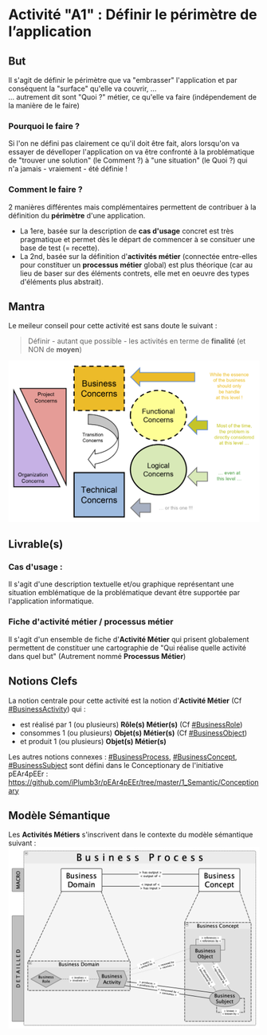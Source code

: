 # Activité "A1" : Définir le périmètre de l’application

## But
Il s'agit de définir le périmètre que va "embrasser" l'application et par conséquent la "surface" qu'elle va couvrir,  ...   
... autrement dit sont "Quoi ?" métier, ce qu'elle va faire (indépendement de la manière de le faire)

### Pourquoi le faire ?
Si l'on ne défini pas clairement ce qu'il doit être fait, alors lorsqu'on va essayer de dévelloper l'application on va être confronté à la problématique de "trouver une solution" (le Comment ?) à "une situation" (le Quoi ?) qui n'a jamais - vraiement - été définie !

### Comment le faire ?
2 manières différentes mais complémentaires permettent de contribuer à la définition du __périmètre__ d'une application.
* La 1ere, basée sur la description de __cas d'usage__ concret est très pragmatique et permet dès le départ de commencer à se consituer une base de test (= recette).
* La 2nd, basée sur la définition d'__activités métier__ (connectée entre-elles pour constituer un __processus métier__ global) est plus théorique (car au lieu de baser sur des éléments contrets, elle met en oeuvre des types d'éléments plus abstrait). 

## Mantra
Le meileur conseil pour cette activité est sans doute le suivant : 
> Définir - autant que possible - les activités en terme de __finalité__ (et NON de __moyen__)

![BizSpecFctSpec](https://github.com/iPlumb3r/BizApp-Spec-Methodo/blob/master/_Images/BusinessSpecifciation_VS_FunctionalSpecification.png)

## Livrable(s)
### Cas d'usage :
Il s'agit d'une description textuelle et/ou graphique représentant une situation emblématique de la problématique devant être supportée par l'application informatique.

### Fiche d'activité métier / processus métier
Il s'agit d'un ensemble de fiche d'__Activité Métier__ qui prisent globalement permettent de constituer une cartographie de "Qui réalise quelle activité dans quel but" (Autrement nommé __Processus Métier__)
 
## Notions Clefs
La notion centrale pour cette activité est la notion d'__Activité Métier__ (Cf <a href="https://github.com/iPlumb3r/pEAr4pEEr/blob/master/1_Semantic/Conceptionary/%23BusinessActivity.md">#BusinessActivity</a>) qui  : 
* est réalisé par 1 (ou plusieurs) __Rôle(s) Métier(s)__ (Cf <a href="https://github.com/iPlumb3r/pEAr4pEEr/blob/master/1_Semantic/Conceptionary/%23BusinessRole.md">#BusinessRole</a>)
* consommes 1 (ou plusieurs) __Objet(s) Métier(s)__ (Cf <a href="https://github.com/iPlumb3r/pEAr4pEEr/blob/master/1_Semantic/Conceptionary/%23BusinessObject.md">#BusinessObject</a>)
* et produit  1 (ou plusieurs) __Objet(s) Métier(s)__

Les autres notions connexes : <a href="https://github.com/iPlumb3r/pEAr4pEEr/blob/master/1_Semantic/Conceptionary/%23BusinessProcess.md">#BusinessProcess</a>, <a href="https://github.com/iPlumb3r/pEAr4pEEr/blob/master/1_Semantic/Conceptionary/%23BusinessConcept.md">#BusinessConcept</a>, <a href="https://github.com/iPlumb3r/pEAr4pEEr/blob/master/1_Semantic/Conceptionary/%23BusinessSubject.md">#BusinessSubject</a> sont défini dans le Conceptionary de l'initiative pEAr4pEEr : https://github.com/iPlumb3r/pEAr4pEEr/tree/master/1_Semantic/Conceptionary

## Modèle Sémantique
Les __Activités Métiers__ s'inscrivent dans le contexte du modèle sémantique suivant :    
![SemanticModel](https://github.com/iPlumb3r/pEAr4pEEr/blob/master/images/BusinessProcess_2020-05-05.png)



